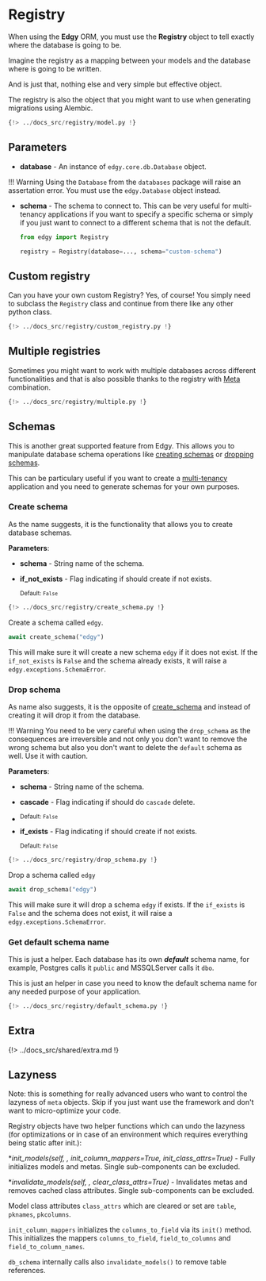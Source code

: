 # Registry

When using the **Edgy** ORM, you must use the **Registry** object to tell exactly where the
database is going to be.

Imagine the registry as a mapping between your models and the database where is going to be written.

And is just that, nothing else and very simple but effective object.

The registry is also the object that you might want to use when generating migrations using
Alembic.

```python hl_lines="19"
{!> ../docs_src/registry/model.py !}
```

## Parameters

* **database** - An instance of `edgy.core.db.Database` object.

!!! Warning
    Using the `Database` from the `databases` package will raise an assertation error. You must
    use the `edgy.Database` object instead.

* **schema** - The schema to connect to. This can be very useful for multi-tenancy applications if
you want to specify a specific schema or simply if you just want to connect to a different schema
that is not the default.

    ```python
    from edgy import Registry

    registry = Registry(database=..., schema="custom-schema")
    ```

## Custom registry

Can you have your own custom Registry? Yes, of course! You simply need to subclass the `Registry`
class and continue from there like any other python class.

```python hl_lines="15 29"
{!> ../docs_src/registry/custom_registry.py !}
```

## Multiple registries

Sometimes you might want to work with multiple databases across different functionalities and
that is also possible thanks to the registry with [Meta](./models.md#the-meta-class) combination.

```python hl_lines="26 33"
{!> ../docs_src/registry/multiple.py !}
```

## Schemas

This is another great supported feature from Edgy. This allows you to manipulate database schema
operations like [creating schemas](#create-schema) or [dropping schemas](#drop-schema).

This can be particulary useful if you want to create a [multi-tenancy](./tenancy/edgy.md) application
and you need to generate schemas for your own purposes.

### Create schema

As the name suggests, it is the functionality that allows you to create database schemas.

**Parameters**:

* **schema** - String name of the schema.
* **if_not_exists** - Flag indicating if should create if not exists.

    <sup>Default: `False`</sup>

```python hl_lines="11"
{!> ../docs_src/registry/create_schema.py !}
```

Create a schema called `edgy`.

```python
await create_schema("edgy")
```

This will make sure it will create a new schema `edgy` if it does not exist. If the `if_not_exists`
is `False` and the schema already exists, it will raise a `edgy.exceptions.SchemaError`.

### Drop schema

As name also suggests, it is the opposite of [create_schema](#create-schema) and instead of creating
it will drop it from the database.

!!! Warning
    You need to be very careful when using the `drop_schema` as the consequences are irreversible
    and not only you don't want to remove the wrong schema but also you don't want to delete the
    `default` schema as well. Use it with caution.

**Parameters**:

* **schema** - String name of the schema.
* **cascade** - Flag indicating if should do `cascade` delete.
*
    <sup>Default: `False`</sup>

* **if_exists** - Flag indicating if should create if not exists.

    <sup>Default: `False`</sup>

```python hl_lines="11"
{!> ../docs_src/registry/drop_schema.py !}
```

Drop a schema called `edgy`

```python
await drop_schema("edgy")
```

This will make sure it will drop a schema `edgy` if exists. If the `if_exists`
is `False` and the schema does not exist, it will raise a `edgy.exceptions.SchemaError`.

### Get default schema name

This is just a helper. Each database has its own ***default*** schema name, for example,
Postgres calls it `public` and MSSQLServer calls it `dbo`.

This is just an helper in case you need to know the default schema name for any needed purpose of
your application.

```python hl_lines="11"
{!> ../docs_src/registry/default_schema.py !}
```

## Extra

{!> ../docs_src/shared/extra.md !}


## Lazyness

Note: this is something for really advanced users who want to control the lazyness of `meta` objects. Skip if you just want use the framework
and don't want to micro-optimize your code.

Registry objects have two helper functions which can undo the lazyness (for optimizations or in case of an environment which requires everything being static after init.):

**init_models(self, *, init_column_mappers=True, init_class_attrs=True)** - Fully initializes models and metas. Single sub-components can be excluded.

**invalidate_models(self, *, clear_class_attrs=True)** - Invalidates metas and removes cached class attributes. Single sub-components can be excluded.


Model class attributes `class_attrs` which are cleared or set are `table`, `pknames`, `pkcolumns`.

`init_column_mappers` initializes the `columns_to_field` via its `init()` method. This initializes the mappers `columns_to_field`, `field_to_columns` and `field_to_column_names`.

`db_schema` internally calls also `invalidate_models()` to remove table references.
